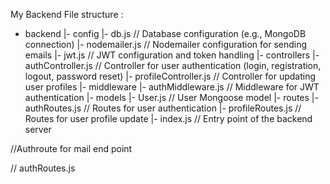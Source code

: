 My Backend File structure :

- backend
  |- config
  |- db.js // Database configuration (e.g., MongoDB connection)
  |- nodemailer.js // Nodemailer configuration for sending emails
  |- jwt.js // JWT configuration and token handling
  |- controllers
  |- authController.js // Controller for user authentication (login, registration, logout, password reset)
  |- profileController.js // Controller for updating user profiles
  |- middleware
  |- authMiddleware.js // Middleware for JWT authentication
  |- models
  |- User.js // User Mongoose model
  |- routes
  |- authRoutes.js // Routes for user authentication
  |- profileRoutes.js // Routes for user profile update
  |- index.js // Entry point of the backend server

//Authroute for mail end point

// authRoutes.js

<!-- const express = require('express');
const router = express.Router();
const User = require('../models/User');
const ResetPassword = require('../models/ResetPassword');
const { generateOTP } = require('../utils/generateOtp');
const { sendOTPByEmail } = require('../utils/nodemailer');

// Route to send OTP to the user's email for password reset
router.post('/reset-password', async (req, res) => {
  try {
    const { email } = req.body;
    const user = await User.findOne({ email });

    if (!user) {
      return res.status(404).json({ message: 'User not found' });
    }

    // Generate OTP and save it with the user's email in the ResetPassword collection
    const otp = generateOTP();
    await ResetPassword.findOneAndUpdate({ email }, { otp }, { upsert: true });

    // Send OTP to the user's email
    const isSent = await sendOTPByEmail(email, otp);

    if (isSent) {
      return res.status(200).json({ message: 'OTP sent successfully' });
    } else {
      return res.status(500).json({ message: 'Failed to send OTP' });
    }
  } catch (error) {
    console.error('Error sending OTP: ', error);
    return res.status(500).json({ message: 'Failed to send OTP' });
  }
});

// Route to handle OTP verification and password reset
router.post('/verify-otp', async (req, res) => {
  try {
    const { email, otp, newPassword } = req.body;

    // Check if the OTP is valid
    const otpData = await ResetPassword.findOne({ email, otp });
    if (!otpData) {
      return res.status(400).json({ message: 'Invalid OTP' });
    }

    // Update the user's password with the new one
    const user = await User.findOne({ email });
    if (!user) {
      return res.status(404).json({ message: 'User not found' });
    }

    user.password = newPassword;
    await user.save();

    // Remove the OTP data from the ResetPassword collection
    await otpData.remove();

    return res.status(200).json({ message: 'Password reset successful' });
  } catch (error) {
    console.error('Error resetting password: ', error);
    return res.status(500).json({ message: 'Failed to reset password' });
  }
});

module.exports = router; -->
